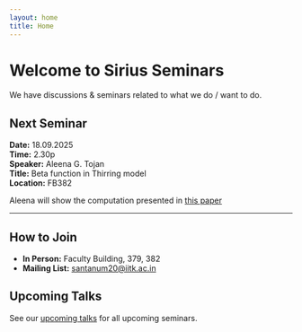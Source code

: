```yaml
---
layout: home
title: Home
---
```


# Welcome to Sirius Seminars

We have discussions & seminars related to what we do / want to do.

## Next Seminar

**Date:** 18.09.2025  
**Time:** 2.30p  
**Speaker:** Aleena G. Tojan  
**Title:** Beta function in Thirring model  
**Location:** FB382

Aleena will show the computation presented in [this paper](https://lib-extopc.kek.jp/preprints/PDF/1989/8909/8909322.pdf)

---

## How to Join

- **In Person:** Faculty Building, 379, 382
- **Mailing List:** santanum20@iitk.ac.in

## Upcoming Talks

See our [upcoming talks](/upcoming/) for all upcoming seminars.
